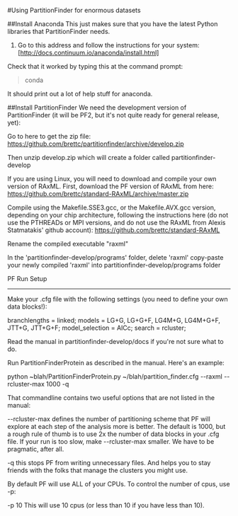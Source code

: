 #Using PartitionFinder for enormous datasets

##Install Anaconda
This just makes sure that you have the latest Python libraries that PartitionFinder needs.

1. Go to this address and follow the instructions for your system:
[http://docs.continuum.io/anaconda/install.html]

Check that it worked by typing this at the command prompt:
> conda

It should print out a lot of help stuff for anaconda.

##Install PartitionFinder
We need the development version of PartitionFinder (it will be PF2, but it's not quite
ready for general release, yet):

Go to here to get the zip file:
https://github.com/brettc/partitionfinder/archive/develop.zip

Then unzip develop.zip which will create a folder called partitionfinder-develop

If you are using Linux, you will need to download and compile your own version of RAxML.
First, download the PF version of RAxML from here:
https://github.com/brettc/standard-RAxML/archive/master.zip

Compile using the Makefile.SSE3.gcc, or the Makefile.AVX.gcc version, depending on your 
chip architecture, following the instructions here (do not use the PTHREADs or MPI 
versions, and do not use the RAxML from Alexis Statmatakis' github account):
https://github.com/brettc/standard-RAxML

Rename the compiled executable "raxml"

In the 'partitionfinder-develop/programs' folder, delete 'raxml'
copy-paste your newly compiled 'raxml' into partitionfinder-develop/programs folder


PF Run Setup
************
Make your .cfg file with the following settings (you need to define your own data blocks!):

branchlengths = linked;
models = LG+G, LG+G+F, LG4M+G, LG4M+G+F, JTT+G, JTT+G+F;
model_selection = AICc;
search = rcluster;

Read the manual in partitionfinder-develop/docs if you're not sure what to do. 

Run PartitionFinderProtein as described in the manual. Here's an example:

python ~blah/PartitionFinderProtein.py ~/blah/partition_finder.cfg --raxml --rcluster-max 1000 -q

That commandline contains two useful options that are not listed in the manual:

--rcluster-max
defines the number of partitioning scheme that PF will explore at each step of the analysis
more is better. The default is 1000, but a rough rule of thumb is to use 2x the number of 
data blocks in your .cfg file. If your run is too slow, make --rcluster-max smaller. We 
have to be pragmatic, after all.

-q
this stops PF from writing unnecessary files. And helps you to stay friends with the folks
that manage the clusters you might use. 

By default PF will use ALL of your CPUs. To control the number of cpus, use -p:

-p 10
This will use 10 cpus (or less than 10 if you have less than 10).



